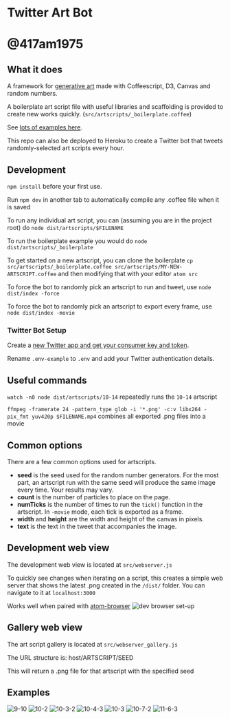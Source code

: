 # Twitter Art Bot
# @417am1975

## What it does
A framework for [generative art](https://en.wikipedia.org/wiki/Generative_art) made with Coffeescript, D3, Canvas and random numbers.

A boilerplate art script file with useful libraries and scaffolding is provided to create new works quickly. (`src/artscripts/_boilerplate.coffee`)

See [lots of examples here](https://imgur.com/a/0nlIRIo).

This repo can also be deployed to Heroku to create a Twitter bot that tweets randomly-selected art scripts every hour.

## Development

`npm install` before your first use.

Run `npm dev` in another tab to automatically compile any .coffee file when it is saved

To run any individual art script, you can (assuming you are in the project root) do `node dist/artscripts/$FILENAME`

To run the boilerplate example you would do `node dist/artscripts/_boilerplate`

To get started on a new artscript, you can clone the boilerplate `cp src/artscripts/_boilerplate.coffee src/artscripts/MY-NEW-ARTSCRIPT.coffee` and then modifying that with your editor `atom src`

To force the bot to randomly pick an artscript to run and tweet, use `node dist/index -force`

To force the bot to randomly pick an artscript to export every frame, use `node dist/index -movie`

### Twitter Bot Setup
Create a [new Twitter app and get your consumer key and token](https://apps.twitter.com/).

Rename `.env-example` to `.env` and add your Twitter authentication details.

## Useful commands

`watch -n0 node dist/artscripts/10-14` repeatedly runs the `10-14` artscript

`ffmpeg -framerate 24 -pattern_type glob -i '*.png' -c:v libx264 -pix_fmt yuv420p $FILENAME.mp4` combines all exported .png files into a movie

## Common options
There are a few common options used for artscripts.

+ **seed** is the seed used for the random number generators. For the most part, an artscript run with the same seed will produce the same image every time. Your results may vary.
+ **count** is the number of particles to place on the page.
+ **numTicks** is the number of times to run the `tick()` function in the artscript. In `-movie` mode, each tick is exported as a frame.
+ **width** and **height** are the width and height of the canvas in pixels.
+ **text** is the text in the tweet that accompanies the image.

## Development web view
The development web view is located at `src/webserver.js`

To quickly see changes when iterating on a script, this creates a simple web server that shows the latest .png created in the `/dist/` folder. You can navigate to it at `localhost:3000`

Works well when paired with [atom-browser](https://atom.io/packages/atom-browser)
![dev browser set-up](http://ej-fox.s3.amazonaws.com/screenshots/Screenshot%202018-12-15%2013.33.23.png)

## Gallery web view
The art script gallery is located at `src/webserver_gallery.js`

The URL structure is: host/ARTSCRIPT/SEED

This will return a .png file for that artscript with the specified seed

## Examples
![9-10](https://i.imgur.com/96fLEBe.png)
![10-2](https://i.imgur.com/WNcRDgg.png)
![10-3-2](https://i.imgur.com/bxW0bex.png)
![10-4-3](https://i.imgur.com/BTgXBOQ.png)
![10-3](https://i.imgur.com/HGAz9QZ.png)
![10-7-2](https://i.imgur.com/Y77isUO.png)
![11-6-3](https://i.imgur.com/FOR6L5f.png)
